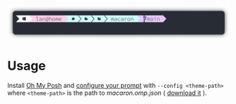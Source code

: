 ![](<./preview.png>)

# Usage

Install [Oh My Posh][omp] and [configure your prompt][cfg] with `--config <theme-path>` where `<theme-path>` is the path to *macaron.omp.json* ( [download it][dl] ).

[omp]: <https://ohmyposh.dev/docs/>
[cfg]: <https://ohmyposh.dev/docs/installation/customize#config-syntax>
[dl]: <https://github.com/lanlytt/macaron/releases/download/0.2.0/macaron.omp.json>

